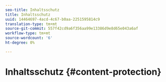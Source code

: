 ```yaml
---
seo-title: Inhaltsschutz
title: Inhaltsschutz
uuid: 14464697-4acd-4c67-b0aa-2251595814c9
translation-type: tm+mt
source-git-commit: 557f42cd9a6f356aa99e13386d9e8d65e043a6af
workflow-type: tm+mt
source-wordcount: '6'
ht-degree: 0%

---
```



# Inhaltsschutz {#content-protection}
